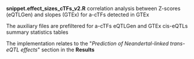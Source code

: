 **snippet.effect_sizes_cTFs_v2.R** correlation analysis between Z-scores (eQTLGen) and slopes (GTEx) for a-cTFs detected in GTEx <br>

The auxiliary files are prefiltered for a-cTFs eQTLGen and GTEx cis-eQTLs summary statistics tables

The implementation relates to the "*Prediction of Neandertal-linked trans-eQTL effects*" section in the **Results** <br>
